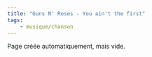 ```yaml
---
title: "Guns N' Roses - You ain't the first"
tags:
    - musique/chanson
---
```


Page créée automatiquement, mais vide.
